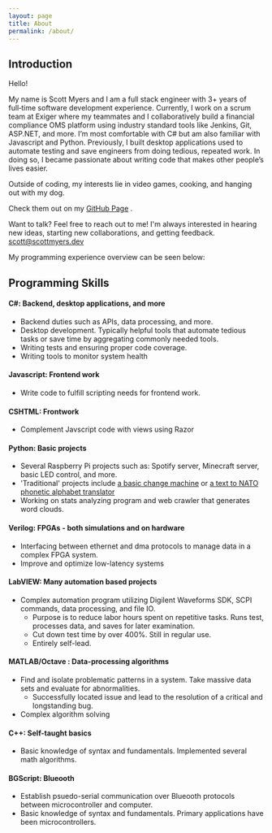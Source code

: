 ```yaml
---
layout: page
title: About
permalink: /about/
---
```


## Introduction 
Hello!


My name is Scott Myers and I am a full stack engineer with 3+ years of full‑time software development experience. Currently, I work on a scrum team at Exiger
where my teammates and I collaboratively build a financial compliance OMS platform using industry standard tools like Jenkins,
Git, ASP.NET, and more. I’m most comfortable with C# but am also familiar with Javascript and Python. Previously, I built desktop
applications used to automate testing and save engineers from doing tedious, repeated work. In doing so, I became passionate
about writing code that makes other people’s lives easier.

Outside of coding, my interests lie in video games, cooking, and hanging out with my dog. 

Check them out on my [GitHub Page](https://github.com/smyers24?tab=repositories) .

Want to talk? Feel free to reach out to me! I'm always interested in hearing new ideas, starting new collaborations, and getting feedback.
scott@scottmyers.dev

My programming experience overview can be seen below:

## Programming Skills

#### C#: Backend, desktop applications, and more
- Backend duties such as APIs, data processing, and more.
- Desktop development. Typically helpful tools that automate tedious tasks or save time by aggregating commonly needed tools.
- Writing tests and ensuring proper code coverage.
- Writing tools to monitor system health

#### Javascript: Frontend work
- Write code to fulfill scripting needs for frontend work. 

#### CSHTML: Frontwork
- Complement Javscript code with views using Razor

#### Python: Basic projects
  - Several Raspberry Pi projects such as: Spotify server, Minecraft server, basic LED control, and more.
  - 'Traditional' projects include [a basic change machine](https://github.com/smyers24/Change-Machine.git) or [a text to NATO phonetic alphabet translator](https://github.com/smyers24/Text-to-NATO-Phonetic-Alphabet.git)
  - Working on stats analyzing program and web crawler that generates word clouds.
  
#### Verilog: FPGAs - both simulations and on hardware
- Interfacing between ethernet and dma protocols to manage data in a complex FPGA system.
- Improve and optimize low-latency systems  
  
#### LabVIEW: Many automation based projects
- Complex automation program utilizing Digilent Waveforms SDK, SCPI commands, data processing, and file IO. 
	- Purpose is to reduce labor hours spent on repetitive tasks. Runs test, processes data, and saves for later examination.
	- Cut down test time by over 400%. Still in regular use.
	- Entirely self-lead.
  
#### MATLAB/Octave : Data-processing algorithms
- Find and isolate problematic patterns in a system. Take massive data sets and evaluate for abnormalities.
	- Successfully located issue and lead to the resolution of a critical and longstanding bug. 
- Complex algorithm solving
 
#### C++: Self-taught basics
- Basic knowledge of syntax and fundamentals. Implemented several math algorithms.
  
#### BGScript: Blueooth 
- Establish psuedo-serial communication over Blueooth protocols between microcontroller and computer. 
- Basic knowledge of syntax and fundamentals. Primary applications have been microcontrollers.
